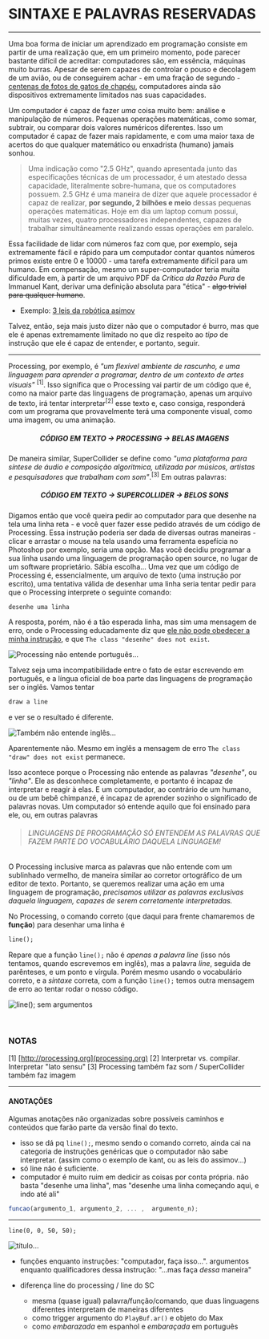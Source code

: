 # SINTAXE E PALAVRAS RESERVADAS

---

Uma boa forma de iniciar um aprendizado em programação consiste em partir de uma realização que, em um primeiro momento, pode parecer bastante difícil de acreditar: computadores são, em essência, máquinas muito burras. 
Apesar de serem capazes de controlar o pouso e decolagem de um avião, ou de conseguirem achar - em uma fração de segundo - [centenas de fotos de gatos de chapéu](https://duckduckgo.com/?q=cats+in+a+hat&ia=images&iax=1 "São gatos. De chapéu..."), computadores ainda são dispositivos extremamente limitados nas suas capacidades.

Um computador é capaz de fazer _uma_ coisa muito bem: análise e manipulação de números. Pequenas operações matemáticas, como somar, subtrair, ou comparar dois valores numéricos diferentes. Isso um computador é capaz de fazer mais rapidamente, e com uma maior taxa de acertos do que qualquer matemático ou enxadrista (humano) jamais sonhou.

>Uma indicação como "2.5 GHz", quando apresentada junto das especificações técnicas de um processador, é um atestado dessa capacidade, literalmente sobre-humana, que os computadores possuem. 2.5 GHz é uma maneira de dizer que aquele processador é capaz de realizar,  **por segundo, 2 bilhões e meio** dessas pequenas operações matemáticas.
> Hoje em dia um laptop comum possui, muitas vezes, quatro processadores independentes, capazes de trabalhar simultâneamente realizando essas operações em paralelo.

Essa facilidade de lidar com números faz com que, por exemplo, seja extremamente fácil e rápido para um computador contar quantos números primos existe entre 0 e 10000 - uma tarefa extremamente difícil para um humano.
Em compensação, mesmo um super-computador teria muita dificuldade em, à partir de um arquivo PDF da _Crítica da Razão Pura_ de Immanuel Kant, derivar uma definição absoluta para "ética" - <strike>algo trivial para qualquer humano</strike>.
  
- Exemplo: [3 leis da robótica asimov](https://www.youtube.com/watch?v=7PKx3kS7f4A)

Talvez, então, seja mais justo dizer não que o computador é burro, mas que ele é apenas extremamente limitado no que diz respeito ao _tipo_ de instrução que ele é capaz de entender, e portanto, seguir.

---

Processing, por exemplo, é _"um flexível ambiente de rascunho, e uma linguagem para aprender a programar, dentro de um contexto de artes visuais"_ <sup>[1]</sup>. Isso significa que o Processing vai partir de um código que é, como na maior parte das linguagens de programação, apenas um arquivo de texto, irá tentar interpretar<sup>[2]</sup> esse texto e, caso consiga, responderá com um programa que provavelmente terá uma componente visual, como uma imagem, ou uma animação.

##### <center> CÓDIGO EM TEXTO -> PROCESSING -> BELAS IMAGENS </center>

De maneira similar, SuperCollider se define como _"uma plataforma para síntese de áudio e composição algoritmica, utilizada por músicos, artistas e pesquisadores que trabalham com som"_.<sup>[3]</sup> 
Em outras palavras:

##### <center> CÓDIGO EM TEXTO -> SUPERCOLLIDER -> BELOS SONS </center>

Digamos então que você queira pedir ao computador para que desenhe na tela uma linha reta - e você quer fazer esse pedido através de um código de Processing. Essa instrução poderia ser dada de diversas outras maneiras - clicar e arrastar o mouse na tela usando uma ferramenta espefícia no Photoshop por exemplo, seria uma opção. Mas você decidiu programar a sua linha usando uma linguagem de programação open source, no lugar de um software proprietário. Sábia escolha...
Uma vez que um código de Processing é, essencialmente, um arquivo de texto (uma instrução por escrito), uma tentativa válida de desenhar uma linha seria tentar pedir para que o Processing interprete o seguinte comando:

```processing
desenhe uma linha
```

A resposta, porém, não é a tão esperada linha, mas sim uma mensagem de erro, onde o Processing educadamente diz que [ele não pode obedecer a minha instrução](https://www.youtube.com/watch?v=7qnd-hdmgfk "Processing, open the  pod bay doors."), e que `The class "desenhe" does not exist`.

<!-- <center> -->
![](./img/prog_palavrasReservadas_img1.png "Processing não entende português...")
<!-- </center> -->
<!-- entre colchetes é texto de acessibilidade. entre aspas é texto de hover -->

Talvez seja uma incompatibilidade entre o fato de estar escrevendo em português, e a língua oficial de boa parte das linguagens de programação ser o inglês. Vamos tentar

```ruby
draw a line
```

e ver se o resultado é diferente.

![](./img/prog_palavrasReservadas_img2.png "Também não entende inglês...")

Aparentemente não. Mesmo em inglês a mensagem de erro `The class "draw" does not exist` permanece.

Isso acontece porque o Processing não entende as palavras _"desenhe"_, ou _"linha"_. Ele as desconhece completamente, e portanto é incapaz de interpretar e reagir à elas. E um computador, ao contrário de um humano, ou de um bebê chimpanzé, é incapaz de aprender sozinho o significado de palavras novas. Um computador só entende aquilo que foi ensinado para ele, ou, em outras palavras

> ###### LINGUAGENS DE PROGRAMAÇÃO SÓ ENTENDEM AS PALAVRAS QUE FAZEM PARTE DO VOCABULÁRIO DAQUELA LINGUAGEM! 

O Processing inclusive marca as palavras que não entende com um sublinhado vermelho, de maneira similar ao corretor ortográfico de um editor de texto.
Portanto, se queremos realizar uma ação em uma linguagem de programação, _precisamos utilizar as palavras exclusivas daquela linguagem, capazes de serem corretamente interpretadas._

No Processing, o comando correto (que daqui para frente chamaremos de __função__) para desenhar uma linha é

```ruby
line();
```

Repare que a função `line();` não é _apenas a palavra line_ (isso nós tentamos, quando escrevemos em inglês), mas a palavra _line_, seguida de parênteses, e um ponto e vírgula.
Porém mesmo usando o vocabulário correto, e a _sintaxe_ correta, com a função `line();` temos outra mensagem de erro ao tentar rodar o nosso código.

![](./img/prog_palavrasReservadas_img4.png "line(); sem argumentos")


<br>

### NOTAS

[1] [http://processing.org](processing.org)
[2] Interpretar vs. compilar. Interpretar "lato sensu"
[3] Processing também faz som / SuperCollider também faz imagem

---

#### ANOTAÇÕES

Algumas anotações não organizadas sobre possíveis caminhos e conteúdos que farão parte da versão final do texto.

- isso se dá pq `line();`, mesmo sendo o comando correto, ainda cai na categoria de instruções genéricas que o computador não sabe interpretar. (assim como o exemplo de kant, ou as leis do assimov...)
- só line não é suficiente.
- computador é muito ruim em dedicir as coisas por conta própria. não basta "desenhe uma linha", mas "desenhe uma linha começando aqui, e indo até ali"

```javascript
funcao(argumento_1, argumento_2, ... ,  argumento_n);
```

---

```processing
line(0, 0, 50, 50);
```

![](./img/prog_palavrasReservadas_img3.png "título...")

- funções enquanto instruções: "computador, faça isso...". argumentos enquanto qualificadores dessa instrução: "...mas faça _dessa_ maneira"


- diferença line do processing / line do SC
  - mesma (quase igual) palavra/função/comando, que duas linguagens diferentes interpretam de maneiras diferentes
  - como trigger argumento do ```PlayBuf.ar()``` e objeto do Max
  - como _embarazada_ em espanhol e _embaraçada_ em português


